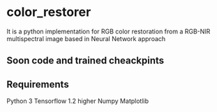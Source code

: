 # color_restorer
It is a python implementation for RGB color restoration from a RGB-NIR multispectral image based in Neural Network approach

## Soon code and trained cheackpints

## Requirements

Python 3
Tensorflow  1.2 higher
Numpy
Matplotlib

